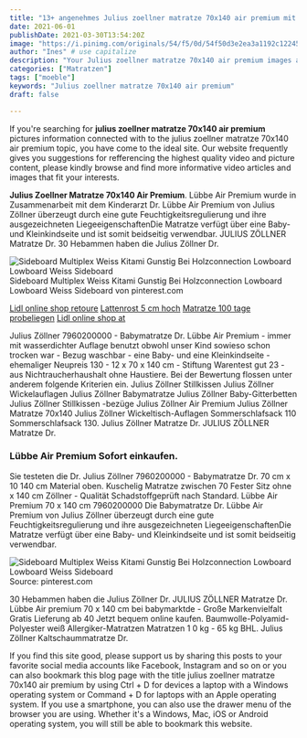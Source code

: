 ```yaml
---
title: "13+ angenehmes Julius zoellner matratze 70x140 air premium mit Fotos"
date: 2021-06-01
publishDate: 2021-03-30T13:54:20Z
image: "https://i.pinimg.com/originals/54/f5/0d/54f50d3e2ea3a1192c12245a438328da.jpg"
author: "Ines" # use capitalize
description: "Your Julius zoellner matratze 70x140 air premium images are available in this site. Julius zoellner matratze 70x140 air premium are a topic that is being searched for and liked by netizens now. You can Find and Download the Julius zoellner matratze 70x140 air premium files here. Find and Download all royalty-free vectors."
categories: ["Matratzen"]
tags: ["moeble"]
keywords: "Julius zoellner matratze 70x140 air premium"
draft: false

---
```


If you're searching for **julius zoellner matratze 70x140 air premium** pictures information connected with to the julius zoellner matratze 70x140 air premium topic, you have come to the ideal  site. Our website frequently  gives you  suggestions  for refferencing  the highest  quality video and picture  content, please kindly browse and find more informative video articles and images that fit your interests.

**Julius Zoellner Matratze 70x140 Air Premium**. Lübbe Air Premium wurde in Zusammenarbeit mit dem Kinderarzt Dr. Lübbe Air Premium von Julius Zöllner überzeugt durch eine gute Feuchtigkeitsregulierung und ihre ausgezeichneten LiegeeigenschaftenDie Matratze verfügt über eine Baby- und Kleinkindseite und ist somit beidseitig verwendbar. JULIUS ZÖLLNER Matratze Dr. 30 Hebammen haben die Julius Zöllner Dr.

![Sideboard Multiplex Weiss Kitami Gunstig Bei Holzconnection Lowboard Lowboard Weiss Sideboard](https://i.pinimg.com/originals/54/f5/0d/54f50d3e2ea3a1192c12245a438328da.jpg "Sideboard Multiplex Weiss Kitami Gunstig Bei Holzconnection Lowboard Lowboard Weiss Sideboard")
Sideboard Multiplex Weiss Kitami Gunstig Bei Holzconnection Lowboard Lowboard Weiss Sideboard von pinterest.com

[Lidl online shop retoure](/lidl-online-shop-retoure/)
[Lattenrost 5 cm hoch](/lattenrost-5-cm-hoch/)
[Matratze 100 tage probeliegen](/matratze-100-tage-probeliegen/)
[Lidl online shop at](/lidl-online-shop-at/)

Julius Zöllner 7960200000 - Babymatratze Dr. Lübbe Air Premium - immer mit wasserdichter Auflage benutzt obwohl unser Kind sowieso schon trocken war - Bezug waschbar - eine Baby- und eine Kleinkindseite - ehemaliger Neupreis 130 - 12 x 70 x 140 cm - Stiftung Warentest gut 23 - aus Nichtraucherhaushalt ohne Haustiere. Bei der Bewertung flossen unter anderem folgende Kriterien ein. Julius Zöllner Stillkissen Julius Zöllner Wickelauflagen Julius Zöllner Babymatratze Julius Zöllner Baby-Gitterbetten Julius Zöllner Stillkissen -bezüge Julius Zöllner Air Premium Julius Zöllner Matratze 70x140 Julius Zöllner Wickeltisch-Auflagen Sommerschlafsack 110 Sommerschlafsack 130. Julius Zöllner Matratze Dr. JULIUS ZÖLLNER Matratze Dr.

### Lübbe Air Premium Sofort einkaufen.

Sie testeten die Dr. Julius Zöllner 7960200000 - Babymatratze Dr. 70 cm x 10 140 cm Material oben. Kuschelig Matratze zwischen 70 Fester Sitz ohne x 140 cm Zöllner - Qualität Schadstoffgeprüft nach Standard. Lübbe Air Premium 70 x 140 cm 7960200000 Die Babymatratze Dr. Lübbe Air Premium von Julius Zöllner überzeugt durch eine gute Feuchtigkeitsregulierung und ihre ausgezeichneten LiegeeigenschaftenDie Matratze verfügt über eine Baby- und Kleinkindseite und ist somit beidseitig verwendbar.


![Sideboard Multiplex Weiss Kitami Gunstig Bei Holzconnection Lowboard Lowboard Weiss Sideboard](https://i.pinimg.com/originals/54/f5/0d/54f50d3e2ea3a1192c12245a438328da.jpg "Sideboard Multiplex Weiss Kitami Gunstig Bei Holzconnection Lowboard Lowboard Weiss Sideboard")
Source: pinterest.com

30 Hebammen haben die Julius Zöllner Dr. JULIUS ZÖLLNER Matratze Dr. Lübbe Air premium 70 x 140 cm bei babymarktde - Große Markenvielfalt Gratis Lieferung ab 40 Jetzt bequem online kaufen. Baumwolle-Polyamid-Polyester weiß Allergiker-Matratzen Matratzen 1 0 kg - 65 kg BHL. Julius Zöllner Kaltschaummatratze Dr.

If you find this site good, please support us by sharing this posts to your favorite social media accounts like Facebook, Instagram and so on or you can also bookmark this blog page with the title julius zoellner matratze 70x140 air premium by using Ctrl + D for devices a laptop with a Windows operating system or Command + D for laptops with an Apple operating system. If you use a smartphone, you can also use the drawer menu of the browser you are using. Whether it's a Windows, Mac, iOS or Android operating system, you will still be able to bookmark this website.
